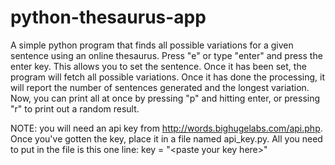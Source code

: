 python-thesaurus-app
====================

A simple python program that finds all possible variations for a given sentence using an online thesaurus.
Press "e" or type "enter" and press the enter key. This allows you to set the sentence. Once it has been set, the program will fetch all possible variations.
Once it has done the processing, it will report the number of sentences generated and the longest variation.
Now, you can print all at once by pressing "p" and hitting enter, or pressing "r" to print out a random result.

NOTE: you will need an api key from http://words.bighugelabs.com/api.php. 
Once you've gotten the key, place it in a file named api_key.py. All you need to put in the file is this one line:
key = "\<paste your key here\>"

